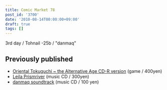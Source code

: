 ```yaml
---
title: Comic Market 78
post_id: '3700'
date: '2010-08-14T00:00:00+09:00'
draft: true
tags: []
---
```


3rd day / Tohnail -25b / "danmaq"

## Previously published

*   [Oriental Tokuguchi ~ the Alternative Age CD-R version](https://danmaq.com/!/thA/) (game / 400yen)
*   [Leila Prismriver](https://danmaq.com/!/leila/) (music CD / 300yen)
*   [danmaq soundtrack](https://danmaq.com/!/dst/) (music CD / 100 yen)
